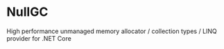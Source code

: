 # NullGC
High performance unmanaged memory allocator / collection types / LINQ provider for .NET Core
